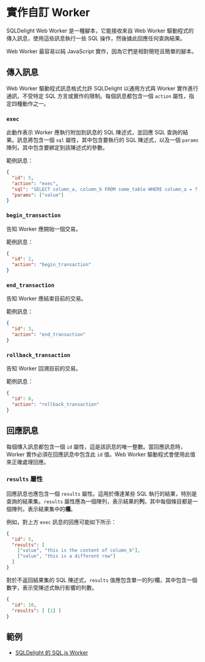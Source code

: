 # 實作自訂 Worker

SQLDelight Web Worker 是一種腳本，它能接收來自 Web Worker 驅動程式的傳入訊息，使用這些訊息執行一些 SQL 操作，然後據此回應任何查詢結果。

Web Worker 最容易以純 JavaScript 實作，因為它們是相對簡短且簡單的腳本。

## 傳入訊息

Web Worker 驅動程式訊息格式允許 SQLDelight 以通用方式與 Worker 實作進行通訊，不受特定 SQL 方言或實作的限制。每個訊息都包含一個 `action` 屬性，指定四種動作之一。

### `exec`

此動作表示 Worker 應執行附加到訊息的 SQL 陳述式，並回應 SQL 查詢的結果。訊息將包含一個 `sql` 屬性，其中包含要執行的 SQL 陳述式，以及一個 `params` 陣列，其中包含要綁定到該陳述式的參數。

範例訊息：
```json
{
  "id": 5,
  "action": "exec",
  "sql": "SELECT column_a, column_b FROM some_table WHERE column_a = ?;",
  "params": ["value"]
}
```

### `begin_transaction`

告知 Worker 應開始一個交易。

範例訊息：
```json
{
  "id": 2,
  "action": "begin_transaction"
}
```

### `end_transaction`

告知 Worker 應結束目前的交易。

範例訊息：
```json
{
  "id": 3,
  "action": "end_transaction"
}
```

### `rollback_transaction`

告知 Worker 回溯目前的交易。

範例訊息：
```json
{
  "id": 8,
  "action": "rollback_transaction"
}
```

## 回應訊息

每個傳入訊息都包含一個 `id` 屬性，這是該訊息的唯一整數。當回應訊息時，Worker 實作必須在回應訊息中包含此 `id` 值。Web Worker 驅動程式會使用此值來正確處理回應。

### `results` 屬性

回應訊息也應包含一個 `results` 屬性。這用於傳達某些 SQL 執行的結果，特別是查詢的結果集。`results` 屬性應為一個陣列，表示結果的**列**，其中每個條目都是一個陣列，表示結果集中的**欄**。

例如，對上方 `exec` 訊息的回應可能如下所示：

```json
{
  "id": 5,
  "results": [
    ["value", "this is the content of column_b"],
    ["value", "this is a different row"]
  ]
}
```

對於不返回結果集的 SQL 陳述式，`results` 值應包含單一的列/欄，其中包含一個數字，表示受陳述式執行影響的列數。

```json
{
  "id": 10,
  "results": [ [1] ]
}
```

## 範例

* [SQLDelight 的 SQL.js Worker](https://github.com/cashapp/sqldelight/blob/master/drivers/web-worker-driver/sqljs/sqljs.worker.js)